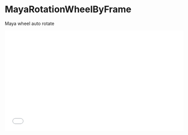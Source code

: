 # MayaRotationWheelByFrame
Maya wheel auto rotate
<iframe width="560" height="315" src="[https://www.youtube.com/embed/VIDEO_ID](https://www.youtube.com/watch?v=f9E4QyRmIQk)" frameborder="0" allow="autoplay; encrypted-media" allowfullscreen></iframe>

